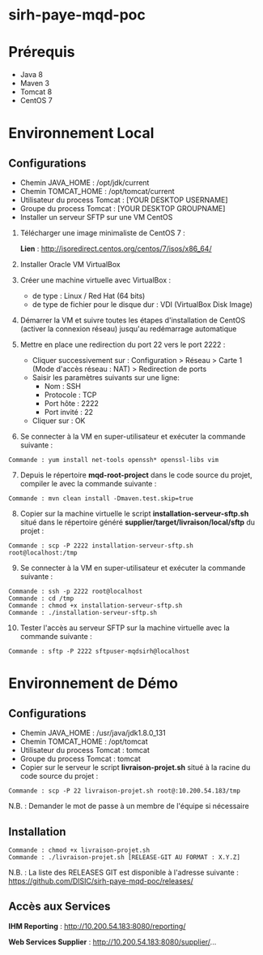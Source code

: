 # sirh-paye-mqd-poc

Prérequis
=====================

* Java 8
* Maven 3
* Tomcat 8
* CentOS 7

Environnement Local
=====================

Configurations
--------------------

* Chemin JAVA_HOME : /opt/jdk/current
* Chemin TOMCAT_HOME : /opt/tomcat/current
* Utilisateur du process Tomcat : [YOUR DESKTOP USERNAME]
* Groupe du process Tomcat : [YOUR DESKTOP GROUPNAME]
* Installer un serveur SFTP sur une VM CentOS 
1. Télécharger une image minimaliste de CentOS 7 :

	**Lien** : http://isoredirect.centos.org/centos/7/isos/x86_64/

2. Installer Oracle VM VirtualBox
3. Créer une machine virtuelle avec VirtualBox :
	* de type : Linux / Red Hat (64 bits)
	* de type de fichier pour le disque dur : VDI (VirtualBox Disk Image)
4. Démarrer la VM et suivre toutes les étapes d'installation de CentOS (activer la connexion réseau) jusqu'au redémarrage automatique
5. Mettre en place une redirection du port 22 vers le port 2222 :
	* Cliquer successivement sur : Configuration > Réseau > Carte 1 (Mode d'accès réseau : NAT) > Redirection de ports
	* Saisir les paramètres suivants sur une ligne: 
		* Nom : SSH
		* Protocole : TCP
		* Port hôte : 2222
		* Port invité : 22
	* Cliquer sur : OK
6. Se connecter à la VM en super-utilisateur et exécuter la commande suivante :
<pre><code>Commande : yum install net-tools openssh* openssl-libs vim</code></pre>
7. Depuis le répertoire **mqd-root-project** dans le code source du projet, compiler le avec la commande suivante :
<pre><code>Commande : mvn clean install -Dmaven.test.skip=true</code></pre>
8. Copier sur la machine virtuelle le script **installation-serveur-sftp.sh** situé dans le répertoire généré **supplier/target/livraison/local/sftp** du projet :
<pre><code>Commande : scp -P 2222 installation-serveur-sftp.sh root@localhost:/tmp</code></pre>
9. Se connecter à la VM en super-utilisateur et exécuter la commande suivante :
<pre><code>Commande : ssh -p 2222 root@localhost
Commande : cd /tmp
Commande : chmod +x installation-serveur-sftp.sh
Commande : ./installation-serveur-sftp.sh</code></pre>
10. Tester l'accès au serveur SFTP sur la machine virtuelle avec la commande suivante :
<pre><code>Commande : sftp -P 2222 sftpuser-mqdsirh@localhost</code></pre>

Environnement de Démo
=====================

Configurations
--------------------

* Chemin JAVA_HOME : /usr/java/jdk1.8.0_131
* Chemin TOMCAT_HOME : /opt/tomcat
* Utilisateur du process Tomcat : tomcat
* Groupe du process Tomcat : tomcat
* Copier sur le serveur le script **livraison-projet.sh** situé à la racine du code source du projet :
<pre><code>Commande : scp -P 22 livraison-projet.sh root@:10.200.54.183/tmp</code></pre>

N.B. : Demander le mot de passe à un membre de l'équipe si nécessaire

Installation
--------------------

<pre><code>Commande : chmod +x livraison-projet.sh
Commande : ./livraison-projet.sh [RELEASE-GIT AU FORMAT : X.Y.Z]</code></pre>

N.B. : La liste des RELEASES GIT est disponible à l'adresse suivante :<br/>
https://github.com/DISIC/sirh-paye-mqd-poc/releases/

Accès aux Services
--------------------

**IHM Reporting** : http://10.200.54.183:8080/reporting/

**Web Services Supplier** : http://10.200.54.183:8080/supplier/...
